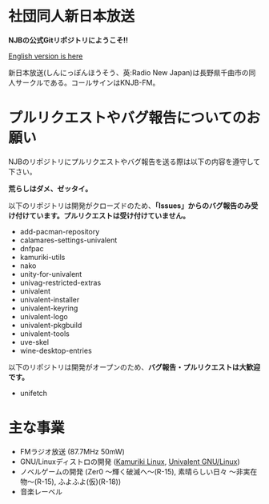 # 社団同人新日本放送

**NJBの公式Gitリポジトリにようこそ!!**

[English version is here](https://github.com/njb-fm/.github/blob/main/profile/README_ja.md)

新日本放送(しんにっぽんほうそう、英:Radio New Japan)は長野県千曲市の同人サークルである。コールサインはKNJB-FM。

# プルリクエストやバグ報告についてのお願い

NJBのリポジトリにプルリクエストやバグ報告を送る際は以下の内容を遵守して下さい。

**荒らしはダメ、ゼッタイ。**

以下のリポジトリは開発がクローズドのため、**「Issues」からのバグ報告のみ受け付けています。プルリクエストは受け付けていません。**
* add-pacman-repository
* calamares-settings-univalent
* dnfpac
* kamuriki-utils
* nako
* unity-for-univalent
* univag-restricted-extras
* univalent
* univalent-installer
* univalent-keyring
* univalent-logo
* univalent-pkgbuild
* univalent-tools
* uve-skel
* wine-desktop-entries

以下のリポジトリは開発がオープンのため、**バグ報告・プルリクエストは大歓迎です。**
* unifetch

# 主な事業
* FMラジオ放送 (87.7MHz 50mW)
* GNU/Linuxディストロの開発 ([Kamuriki Linux](https://github.com/njb-fm/kamuriki), [Univalent GNU/Linux](https://github.com/njb-fm/univalent))
* ノベルゲームの開発 (Zer0 ～輝く破滅へ～(R-15), 素晴らしい日々 ～非実在物～(R-15), ふよふよ(仮)(R-18))
* 音楽レーベル
